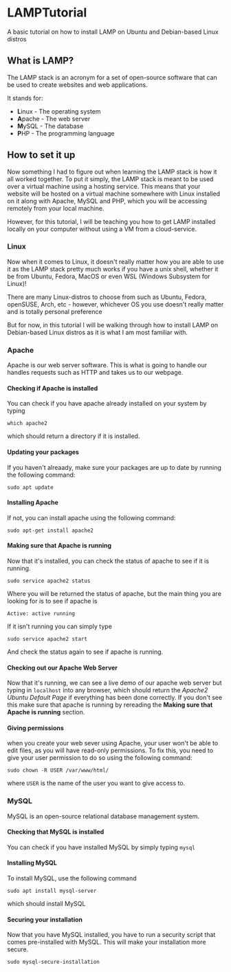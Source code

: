 # LAMPTutorial
A basic tutorial on how to install LAMP on Ubuntu and Debian-based Linux distros

## What is LAMP?
The LAMP stack is an acronym for a set of open-source software that can be used to create websites and web applications.

It stands for:

* **L**inux - The operating system
* **A**pache - The web server
* **M**ySQL - The database
* **P**HP - The programming language

## How to set it up

Now something I had to figure out when learning the LAMP stack is how it all worked together. To put it simply, the LAMP stack is meant to be used over a virtual machine using a hosting service. This means that your website will be hosted on a virtual machine somewhere with Linux installed on it along with Apache, MySQL and PHP, which you will be accessing remotely from your local machine.

However, for this tutorial, I will be teaching you how to get LAMP installed locally on your computer without using a VM from  a cloud-service.

### Linux

Now when it comes to Linux, it doesn't really matter how you are able to use it as the LAMP stack pretty much works if you have a unix shell, whether it be from Ubuntu, Fedora, MacOS or even WSL (Windows Subsystem for Linux)!

There are many Linux-distros to choose from such as Ubuntu, Fedora, openSUSE, Arch, etc - however, whichever OS you use doesn't really matter and is totally personal preference

But for now, in this tutorial I will be walking through how to install LAMP on Debian-based Linux distros as it is what I am most familiar with.

### Apache

Apache is our web server software. This is what is going to handle our handles requests such as HTTP and takes us to our webpage.

#### Checking if Apache is installed

You can check if you have apache already installed on your system by typing 
```
which apache2
```
which should return a directory if it is installed.

#### Updating your packages

If you haven't alreaady, make sure your packages are up to date by running the following command:
```
sudo apt update
```

#### Installing Apache

If not, you can install apache using the following command:
```
sudo apt-get install apache2
```

#### Making sure that Apache is running 

Now that it's installed, you can check the status of apache to see if it is running.
```
sudo service apache2 status
```
Where you will be returned the status of apache, but the main thing you are looking for is to see if apache is
```
Active: active running
```
If it isn't running you can simply type
```
sudo service apache2 start
```
And check the status again to see if apache is running.

#### Checking out our Apache Web Server

Now that it's running, we can see a live demo of our apache web server but typing in ```localhost``` into any browser, which should return the *Apache2 Ubuntu Default Page* if everything has been done correctly. If you don't see this make sure that apache is running by rereading the **Making sure that Apache is running** section.

#### Giving permissions

when you create your web sever using Apache, your user won't be able to edit files, as you will have read-only permissions. To fix this, you need to give your user permission to do so using the following command:
```
sudo chown -R USER /var/www/html/
```
where ```USER``` is the name of the user you want to give access to.

### MySQL

MySQL is an open-source relational database management system.

#### Checking that MySQL is installed

You can check if you have installed MySQL by simply typing ```mysql```

#### Installing MySQL

To install MySQL, use the following command
```
sudo apt install mysql-server
```
which should install MySQL

#### Securing your installation 

Now that you have MySQL installed, you have to run a security script that comes pre-installed with MySQL. This will make your installation more secure.

```
sudo mysql-secure-installation
```

